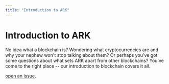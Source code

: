 ```yaml
---
title: "Introduction to ARK"
---
```


# Introduction to ARK

No idea what a blockchain is? Wondering what cryptocurrencies are and why your nephew won't stop talking about them? Or perhaps you've got some questions about what sets ARK apart from other blockchains? You've come to the right place -- our introduction to blockchain covers it all.

 [open an issue](https://github.com/ArkEcosystem/docs).
